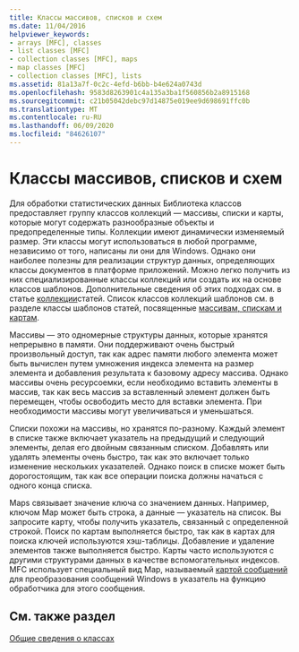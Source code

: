 ```yaml
---
title: Классы массивов, списков и схем
ms.date: 11/04/2016
helpviewer_keywords:
- arrays [MFC], classes
- list classes [MFC]
- collection classes [MFC], maps
- map classes [MFC]
- collection classes [MFC], lists
ms.assetid: 81a13a7f-0c2c-4efd-b6bb-b4e624a0743d
ms.openlocfilehash: 9583d8263901c4a135a3ba1f560856b2a8915168
ms.sourcegitcommit: c21b05042debc97d14875e019ee9d698691ffc0b
ms.translationtype: MT
ms.contentlocale: ru-RU
ms.lasthandoff: 06/09/2020
ms.locfileid: "84626107"
---
```

# <a name="array-list-and-map-classes"></a>Классы массивов, списков и схем

Для обработки статистических данных Библиотека классов предоставляет группу классов коллекций — массивы, списки и карты, которые могут содержать разнообразные объекты и предопределенные типы. Коллекции имеют динамически изменяемый размер. Эти классы могут использоваться в любой программе, независимо от того, написаны ли они для Windows. Однако они наиболее полезны для реализации структур данных, определяющих классы документов в платформе приложений. Можно легко получить из них специализированные классы коллекций или создать их на основе классов шаблонов. Дополнительные сведения об этих подходах см. в статье [коллекции](collections.md)статей. Список классов коллекций шаблонов см. в разделе классы шаблонов статей, посвященные [массивам, спискам и картам](template-classes-for-arrays-lists-and-maps.md).

Массивы — это одномерные структуры данных, которые хранятся непрерывно в памяти. Они поддерживают очень быстрый произвольный доступ, так как адрес памяти любого элемента может быть вычислен путем умножения индекса элемента на размер элемента и добавления результата к базовому адресу массива. Однако массивы очень ресурсоемки, если необходимо вставить элементы в массив, так как весь массив за вставленный элемент должен быть перемещен, чтобы освободить место для вставки элемента. При необходимости массивы могут увеличиваться и уменьшаться.

Списки похожи на массивы, но хранятся по-разному. Каждый элемент в списке также включает указатель на предыдущий и следующий элементы, делая его двойным связанным списком. Добавлять или удалять элементы очень быстро, так как это включает только изменение нескольких указателей. Однако поиск в списке может быть дорогостоящим, так как все операции поиска должны начаться с одного конца списка.

Maps связывает значение ключа со значением данных. Например, ключом Map может быть строка, а данные — указатель на список. Вы запросите карту, чтобы получить указатель, связанный с определенной строкой. Поиск по картам выполняется быстро, так как в картах для поиска ключей используются хэш-таблицы. Добавление и удаление элементов также выполняется быстро. Карты часто используются с другими структурами данных в качестве вспомогательных индексов. MFC использует специальный вид Map, называемый [картой сообщений](mapping-messages.md) для преобразования сообщений Windows в указатель на функцию обработчика для этого сообщения.

## <a name="see-also"></a>См. также раздел

[Общие сведения о классах](class-library-overview.md)
